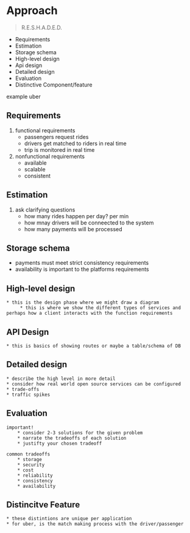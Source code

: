 # Approach

> R.E.S.H.A.D.E.D.

- Requirements
- Estimation
- Storage schema
- High-level design
- Api design
- Detailed design
- Evaluation
- Distinctive Component/feature

example uber

## Requirements

1. functional requirements
   - passengers request rides
   - drivers get matched to riders in real time
   - trip is monitored in real time
2. nonfunctional requirements
   - available
   - scalable
   - consistent

## Estimation

1. ask clarifying questions
   - how many rides happen per day? per min
   - how mnay drivers will be conneected to the system
   - how many payments will be processed

## Storage schema

- payments must meet strict consistency requirements
- availability is important to the platforms requirements

## High-level design

    * this is the design phase where we might draw a diagram
         * this is where we show the different types of services and perhaps how a client interacts with the function requirements

## API Design

    * this is basics of showing routes or maybe a table/schema of DB

## Detailed design

    * describe the high level in more detail
    * consider how real world open source services can be configured
    * trade-offs
    * traffic spikes

## Evaluation

    important!
        * consider 2-3 solutions for the given problem
        * narrate the tradeoffs of each solution
        * justifty your chosen tradeoff

    common tradeoffs
        * storage
        * security
        * cost
        * reliability
        * consistency
        * availability

## Distincitve Feature

    * these distintions are unique per application
    * for uber, is the match making process with the driver/passenger
